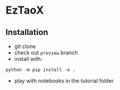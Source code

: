 # EzTaoX

## Installation
- git clone
- check out `preview` branch
- install with:
```
python -m pip install -e .
```
- play with notebooks in the tutorial folder
